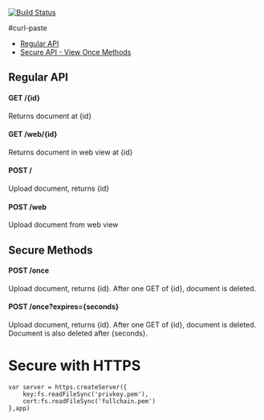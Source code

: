 [![Build Status](https://travis-ci.org/rook2pawn/curl-paste.svg?branch=master)](https://travis-ci.org/rook2pawn/curl-paste)

#curl-paste

* <a href='#regularapi'>Regular API</a>
* <a href='#secureapi'>Secure API - View Once Methods</a>

<a name='regularapi'></a>
## Regular API

#### GET /{id}
Returns document at {id}

#### GET /web/{id}
Returns document in web view at {id}

#### POST /
Upload document, returns {id}

#### POST /web
Upload document from web view

<a name='secureapi'></a>
## Secure Methods

#### POST /once
Upload document, returns {id}. After one GET of {id}, document is deleted.

#### POST /once?expires={seconds}
Upload document, returns {id}. After one GET of {id}, document is deleted. Document is also deleted after {seconds}.


# Secure with HTTPS

    var server = https.createServer({
        key:fs.readFileSync('privkey.pem'),
        cert:fs.readFileSync('fullchain.pem')
    },app)


